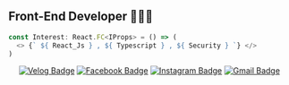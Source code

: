 ## Front-End Developer 👨🏻‍💻

```javascript
const Interest: React.FC<IProps> = () => (
  <> {` ${ React_Js } , ${ Typescript } , ${ Security } `} </>
)
```

<div align=center>
  
[![Velog Badge](https://img.shields.io/badge/Velog-%231DC996?style=flat-square&logo=V&logoColor=white&link=https://velog.io/@lchyung1998)](https://velog.io/@lchyung1998)
[![Facebook Badge](https://img.shields.io/badge/facebook-1877f2?style=flat-square&logo=facebook&logoColor=white&link=https://www.facebook.com/profile.php?id=100003806563361)](https://www.facebook.com/profile.php?id=100003806563361)
[![Instagram Badge](https://img.shields.io/badge/Instagram-%23E3425F?style=flat-square&logo=instagram&logoColor=white&link=https://www.instagram.com/c01d_br0th3r/)](https://www.instagram.com/c01d_br0th3r/)
[![Gmail Badge](https://img.shields.io/badge/-Gmail-d14836?style=flat-square&logo=Gmail&logoColor=white&link=mailto:lchyung1998@gmail.com)](mailto:lchyung1998@gmail.com)
</div>
